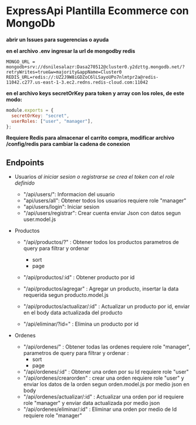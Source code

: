 # ExpressApi Plantilla Ecommerce con MongoDb

**abrir un Issues para sugerencias o ayuda**

**en el archivo .env ingresar la url de mongodby redis**

```
MONGO_URL = mongodb+srv://dsnilesalazr:Dasa270512@cluster0.y2dzttg.mongodb.net/?retryWrites=true&w=majority&appName=Cluster0
REDIS_URL=redis://:UZ2J9W8iGDZoC6lLSayoUPo7nlmtpr2a@redis-11042.c277.us-east-1-3.ec2.redns.redis-cloud.com:11042
```

**en el archivo keys secretOrKey para token y array con los roles, de este modo:**

```js
module.exports = {
  secretOrKey: "secret",
  userRoles: ["user", "manager"],
};
```

**Requiere Redis para almacenar el carrito compra, modificar archivo /config/redis para cambiar la cadena de conexion**

## Endpoints

- Usuarios _al iniciar sesion o registrarse se crea el token con el role definido_

  - "/api/users/":
    Informacion del usuario
  - "api/users/all":
    Obtener todos los usuarios requiere role "manager"
  - "api/users/login":
    Iniciar sesion
  - "/api/users/registrar":
    Crear cuenta
    enviar Json con datos segun user.model.js

- Productos

  - "/api/productos/?" : Obtener todos los productos parametros de query para filtrar y ordenar

    - sort
    - page

  - "/api/productos/:id" : Obtener producto por id
  - "/api/productos/agregar" : Agregar un producto, insertar la data requerida segun producto.model.js
  - "/api/productos/actualizar/:id" : Actualizar un producto por id, enviar en el body data actualizada del producto
  - "/api/eliminar/?id=" : Elimina un producto por id

- Ordenes
  - "/api/ordenes/" : Obtener todas las ordenes requiere role "manager", parametros de query para filtrar y ordenar :
    - sort
    - page
  - "/api/ordenes/:id" : Obtener una orden por su Id requiere role "user"
  - "/api/ordenes/crearorden" : crear una orden requiere role "user" y enviar los datos de la orden segun orden.model.js por medio json en body
  - "/api/ordenes/actualizar/:id" : Actualizar una orden por id requiere role "manager" y enviar data actualizada por medio json
  - "/api/ordenes/eliminar/:id" : Eliminar una orden por medio de Id requiere role "manager"
